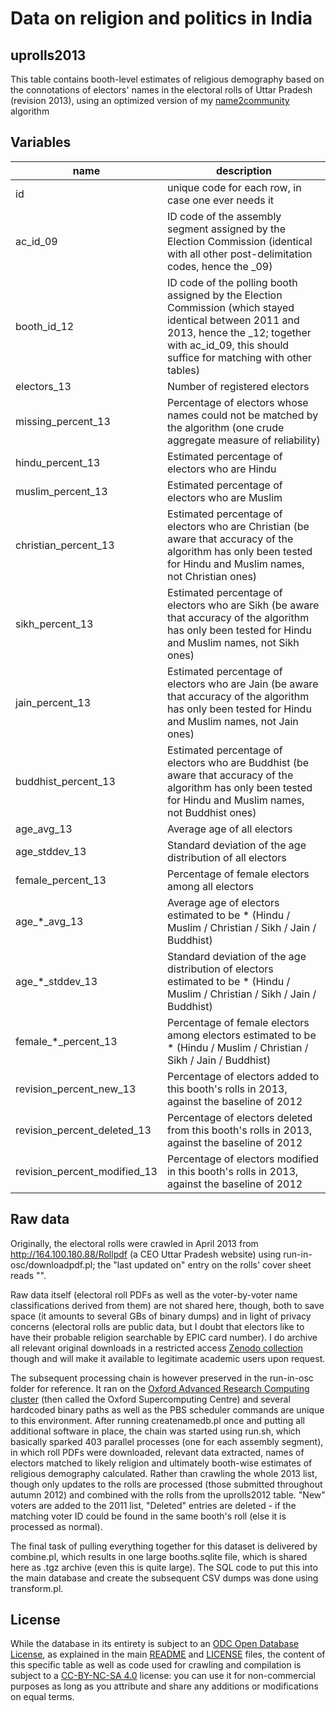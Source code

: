 # Data on religion and politics in India 

## uprolls2013

This table contains booth-level estimates of religious demography based on the connotations of electors' names in the electoral rolls of Uttar Pradesh (revision 2013), using an optimized version of my [name2community](https://github.com/raphael-susewind/name2community) algorithm

## Variables

name | description
--- | ---
id | unique code for each row, in case one ever needs it
ac_id_09 | ID code of the assembly segment assigned by the Election Commission (identical with all other post-delimitation codes, hence the _09)
booth_id_12 | ID code of the polling booth assigned by the Election Commission (which stayed identical between 2011 and 2013, hence the _12; together with ac_id_09, this should suffice for matching with other tables)
electors_13 | Number of registered electors
missing_percent_13 | Percentage of electors whose names could not be matched by the algorithm (one crude aggregate measure of reliability)
hindu_percent_13 | Estimated percentage of electors who are Hindu
muslim_percent_13 | Estimated percentage of electors who are Muslim
christian_percent_13 | Estimated percentage of electors who are Christian (be aware that accuracy of the algorithm has only been tested for Hindu and Muslim names, not Christian ones)
sikh_percent_13 | Estimated percentage of electors who are Sikh (be aware that accuracy of the algorithm has only been tested for Hindu and Muslim names, not Sikh ones)
jain_percent_13 | Estimated percentage of electors who are Jain (be aware that accuracy of the algorithm has only been tested for Hindu and Muslim names, not Jain ones)
buddhist_percent_13 | Estimated percentage of electors who are Buddhist (be aware that accuracy of the algorithm has only been tested for Hindu and Muslim names, not Buddhist ones)
age_avg_13 | Average age of all electors
age_stddev_13 | Standard deviation of the age distribution of all electors
female_percent_13 | Percentage of female electors among all electors
age_*_avg_13 | Average age of electors estimated to be * (Hindu / Muslim / Christian / Sikh / Jain / Buddhist)
age_*_stddev_13 | Standard deviation of the age distribution of electors  estimated to be * (Hindu / Muslim / Christian / Sikh / Jain / Buddhist)
female_*_percent_13 | Percentage of female electors among electors estimated to be * (Hindu / Muslim / Christian / Sikh / Jain / Buddhist)
revision_percent_new_13 | Percentage of electors added to this booth's rolls in 2013, against the baseline of 2012
revision_percent_deleted_13 | Percentage of electors deleted from this booth's rolls in 2013, against the baseline of 2012
revision_percent_modified_13 | Percentage of electors modified in this booth's rolls in 2013, against the baseline of 2012

## Raw data

Originally, the electoral rolls were crawled in April 2013 from http://164.100.180.88/Rollpdf (a CEO Uttar Pradesh website) using run-in-osc/downloadpdf.pl; the "last updated on" entry on the rolls' cover sheet reads "".

Raw data itself (electoral roll PDFs as well as the voter-by-voter name classifications derived from them) are not shared here, though, both to save space (it amounts to several GBs of binary dumps) and in light of privacy concerns (electoral rolls are public data, but I doubt that electors like to have their probable religion searchable by EPIC card number). I do archive all relevant original downloads in a restricted access [Zenodo collection](https://zenodo.org/communities/india-religion-politics-raw) though and will make it available to legitimate academic users upon request.

The subsequent processing chain is however preserved in the run-in-osc folder for reference. It ran on the [Oxford Advanced Research Computing cluster](https://www.arc.ox.ac.uk) (then called the Oxford Supercomputing Centre) and several hardcoded binary paths as well as the PBS scheduler commands are unique to this environment. After running createnamedb.pl once and putting all additional software in place, the chain was started using run.sh, which basically sparked 403 parallel processes (one for each assembly segment), in which roll PDFs were downloaded, relevant data extracted, names of electors matched to likely religion and ultimately booth-wise estimates of religious demography calculated. Rather than crawling the whole 2013 list, though only updates to the rolls are processed (those submitted throughout autumn 2012) and combined with the rolls from the uprolls2012 table. "New" voters are added to the 2011 list, "Deleted" entries are deleted - if the matching voter ID could be found in the same booth's roll (else it is processed as normal). 

The final task of pulling everything together for this dataset is delivered by combine.pl, which results in one large booths.sqlite file, which is shared here as .tgz archive (even this is quite large). The SQL code to put this into the main database and create the subsequent CSV dumps was done using transform.pl.

## License

While the database in its entirety is subject to an [ODC Open Database License](http://opendatacommons.org/licenses/odbl/), as explained in the main [README](https://github.com/raphael-susewind/india-religion-politics/blob/master/README.md) and [LICENSE](https://github.com/raphael-susewind/india-religion-politics/blob/master/LICENSE.md) files, the content of this specific table as well as code used for crawling and compilation is subject to a [CC-BY-NC-SA 4.0](https://creativecommons.org/licenses/by-nc-sa/4.0/) license: you can use it for non-commercial purposes as long as you attribute and share any additions or modifications on equal terms. 
